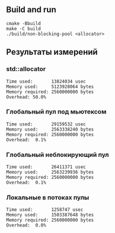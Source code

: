 ## Build and run

```
cmake -Bbuild
make -C build
./build/non-blocking-pool <allocator>
```

## Результаты измерений

### std::allocator
```
Time used:       13824034 usec
Memory used:     5123928064 bytes
Memory required: 2560000000 bytes 
Overhead: 50.0%
```

### Глобальный пул под мьютексом
```
Time used:       29159532 usec
Memory used:     2563338240 bytes
Memory required: 2560000000 bytes 
Overhead:  0.1%
```

### Глобальный неблокирующий пул
```
Time used:       26411371 usec
Memory used:     2563239936 bytes
Memory required: 2560000000 bytes 
Overhead:  0.1%
```

### Локальные в потоках пулы
```
Time used:       1258747 usec
Memory used:     1503387648 bytes
Memory required: 2560000000 bytes 
Overhead:  0.0%
```
